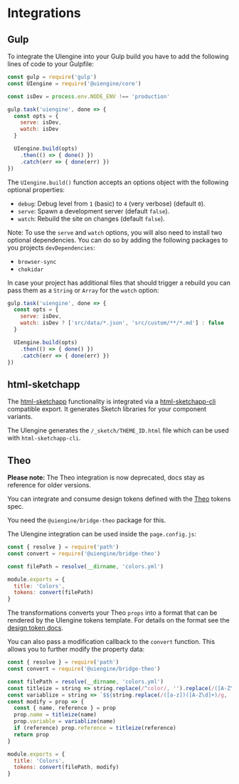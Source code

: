 # Integrations

## Gulp

To integrate the UIengine into your Gulp build you have to add the following lines of code to your Gulpfile:

```js
const gulp = require('gulp')
const UIengine = require('@uiengine/core')

const isDev = process.env.NODE_ENV !== 'production'

gulp.task('uiengine', done => {
  const opts = {
    serve: isDev,
    watch: isDev
  }

  UIengine.build(opts)
    .then(() => { done() })
    .catch(err => { done(err) })
})
```

The `UIengine.build()` function accepts an options object with the following optional properties:

- `debug`: Debug level from `1` (basic) to `4` (very verbose) (default `0`).
- `serve`: Spawn a development server (default `false`).
- `watch`: Rebuild the site on changes (default `false`).

Note: To use the `serve` and `watch` options, you will also need to install two optional dependencies.
You can do so by adding the following packages to you projects `devDependencies`:

- `browser-sync`
- `chokidar`

In case your project has additional files that should trigger a rebuild you can pass them as a `String` or `Array` for the `watch` option:

```js
gulp.task('uiengine', done => {
  const opts = {
    serve: isDev,
    watch: isDev ? ['src/data/*.json', 'src/custom/**/*.md'] : false
  }

  UIengine.build(opts)
    .then(() => { done() })
    .catch(err => { done(err) })
})
```

## html-sketchapp

The [html-sketchapp](https://github.com/brainly/html-sketchapp) functionality is integrated via a [html-sketchapp-cli](https://github.com/seek-oss/html-sketchapp-cli) compatible export.
It generates Sketch libraries for your component variants.

The UIengine generates the `/_sketch/THEME_ID.html` file which can be used with `html-sketchapp-cli`.

## Theo

**Please note:** The Theo integration is now deprecated, docs stay as reference for older versions.

You can integrate and consume design tokens defined with the [Theo](https://github.com/salesforce-ux/theo#spec) tokens spec.

You need the `@uiengine/bridge-theo` package for this.

The UIengine integration can be used inside the `page.config.js`:

```js
const { resolve } = require('path')
const convert = require('@uiengine/bridge-theo')

const filePath = resolve(__dirname, 'colors.yml')

module.exports = {
  title: 'Colors',
  tokens: convert(filePath)
}
```

The transformations converts your Theo `props` into a format that can be rendered by the UIengine tokens template.
For details on the format see the [design token docs](/advanced/design-tokens/).

You can also pass a modification callback to the `convert` function.
This allows you to further modify the property data:

```js
const { resolve } = require('path')
const convert = require('@uiengine/bridge-theo')

const filePath = resolve(__dirname, 'colors.yml')
const titleize = string => string.replace(/^color/, '').replace(/([A-Z\d]+)/g, ' $1').replace(/^./, str => str.toUpperCase())
const variablize = string => `$${string.replace(/([a-z])([A-Z\d]+)/g, '$1-$2').replace(/\s+/g, '-').toLowerCase()}`
const modify = prop => {
  const { name, reference } = prop
  prop.name = titleize(name)
  prop.variable = variablize(name)
  if (reference) prop.reference = titleize(reference)
  return prop
}

module.exports = {
  title: 'Colors',
  tokens: convert(filePath, modify)
}
```
